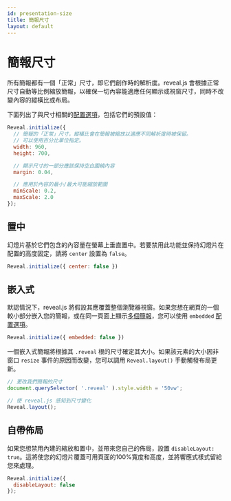```yaml
---
id: presentation-size
title: 簡報尺寸
layout: default
---
```


# 簡報尺寸

所有簡報都有一個「正常」尺寸，即它們創作時的解析度。reveal.js 會根據正常尺寸自動等比例縮放簡報，以確保一切內容能適應任何顯示或視窗尺寸，同時不改變內容的縱橫比或布局。

下面列出了與尺寸相關的[配置選項](/config/)，包括它們的預設值：

```javascript
Reveal.initialize({
  // 簡報的「正常」尺寸，縱橫比會在簡報被縮放以適應不同解析度時被保留。
  // 可以使用百分比單位指定。
  width: 960,
  height: 700,

  // 顯示尺寸的一部分應該保持空白圍繞內容
  margin: 0.04,

  // 應用於內容的最小/最大可能縮放範圍
  minScale: 0.2,
  maxScale: 2.0
});
```

## 置中

幻燈片基於它們包含的內容量在螢幕上垂直置中。若要禁用此功能並保持幻燈片在配置的高度固定，請將 `center` 設置為 `false`。
```js
Reveal.initialize({ center: false })
```

## 嵌入式

默認情況下，reveal.js 將假設其應覆蓋整個瀏覽器視窗。如果您想在網頁的一個較小部分嵌入您的簡報，或在同一頁面上顯示[多個簡報](/initialization/#multiple-presentations)，您可以使用 `embedded` [配置選項](/config/)。

```js
Reveal.initialize({ embedded: false })
```

一個嵌入式簡報將根據其 `.reveal` 根的尺寸確定其大小。如果該元素的大小因非窗口 `resize` 事件的原因而改變，您可以調用 `Reveal.layout()` 手動觸發布局更新。

```js
// 更改我們簡報的尺寸
document.querySelector( '.reveal' ).style.width = '50vw';

// 使 reveal.js 感知到尺寸變化
Reveal.layout();
```

## 自帶佈局

如果您想禁用內建的縮放和置中，並帶來您自己的佈局，設置 `disableLayout: true`。這將使您的幻燈片覆蓋可用頁面的100%寬度和高度，並將響應式樣式留給您來處理。

```javascript
Reveal.initialize({
  disableLayout: false
});
```